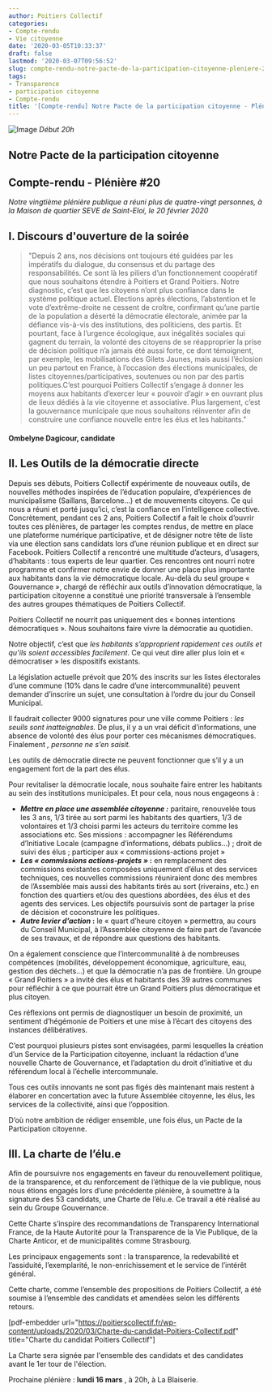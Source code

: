 ```yaml
---
author: Poitiers Collectif
categories:
- Compte-rendu
- Vie citoyenne
date: '2020-03-05T10:33:37'
draft: false
lastmod: '2020-03-07T09:56:52'
slug: compte-rendu-notre-pacte-de-la-participation-citoyenne-pleniere-20
tags:
- Transparence
- participation citoyenne
- Compte-rendu
title: '[Compte-rendu] Notre Pacte de la participation citoyenne - Plénière #20'
---
```


![Image](/images/2025/compte-rendu-notre-pacte-de-la-participation-citoyenne-pleniere-20/IMG_4768-1024x768.jpg) _Début 20h_

## Notre Pacte de la participation citoyenne

## Compte-rendu - Plénière #20

_Notre vingtième plénière publique a réuni plus de quatre-vingt personnes, à la Maison de quartier SEVE de Saint-Eloi, le 20 février 2020_

## I. Discours d'ouverture de la soirée

> "Depuis 2 ans, nos décisions ont toujours été guidées par les impératifs du dialogue, du consensus et du partage des responsabilités. Ce sont là les piliers d’un fonctionnement coopératif que nous souhaitons étendre à Poitiers et Grand Poitiers. Notre diagnostic, c’est que les citoyens n’ont plus confiance dans le système politique actuel. Elections après élections, l’abstention et le vote d’extrême-droite ne cessent de croître, confirmant qu’une partie de la population a déserté la démocratie électorale, animée par la défiance vis-à-vis des institutions, des politiciens, des partis. Et pourtant, face à l’urgence écologique, aux inégalités sociales qui gagnent du terrain, la volonté des citoyens de se réapproprier la prise de décision politique n’a jamais été aussi forte, ce dont témoignent, par exemple, les mobilisations des Gilets Jaunes, mais aussi l’éclosion un peu partout en France, à l’occasion des élections municipales, de listes citoyennes/participatives, soutenues ou non par des partis politiques.C’est pourquoi Poitiers Collectif s’engage à donner les moyens aux habitants d’exercer leur « pouvoir d’agir » en ouvrant plus de lieux dédiés à la vie citoyenne et associative. Plus largement, c’est la gouvernance municipale que nous souhaitons réinventer afin de construire une confiance nouvelle entre les élus et les habitants."

#### Ombelyne Dagicour, candidate

## 

## II. Les Outils de la démocratie directe

Depuis ses débuts, Poitiers Collectif expérimente de nouveaux outils, de nouvelles méthodes inspirées de l’éducation populaire, d’expériences de municipalisme (Saillans, Barcelone…) et de mouvements citoyens. Ce qui nous a réuni et porté jusqu’ici, c’est la confiance en l’intelligence collective. Concrètement, pendant ces 2 ans, Poitiers Collectif a fait le choix d’ouvrir toutes ces plénières, de partager les comptes rendus, de mettre en place une plateforme numérique participative, et de désigner notre tête de liste via une élection sans candidats lors d’une réunion publique et en direct sur Facebook. Poitiers Collectif a rencontré une multitude d’acteurs, d’usagers, d’habitants : tous experts de leur quartier. Ces rencontres ont nourri notre programme et confirmer notre envie de donner une place plus importante aux habitants dans la vie démocratique locale. Au-delà du seul groupe « Gouvernance », chargé de réfléchir aux outils d’innovation démocratique, la participation citoyenne a constitué une priorité transversale à l’ensemble des autres groupes thématiques de Poitiers Collectif. 

Poitiers Collectif ne nourrit pas uniquement des « bonnes intentions démocratiques ». Nous souhaitons faire vivre la démocratie au quotidien.

Notre objectif, c’est que _les habitants s’approprient rapidement ces outils et qu’ils soient accessibles facilement_. Ce qui veut dire aller plus loin et « démocratiser » les dispositifs existants.

La législation actuelle prévoit que 20% des inscrits sur les listes électorales d’une commune (10% dans le cadre d’une intercommunalité) peuvent demander d’inscrire un sujet, une consultation à l’ordre du jour du Conseil Municipal.

Il faudrait collecter 9000 signatures pour une ville comme Poitiers : _les seuils sont inatteignables._ De plus, il y a un vrai déficit d’informations, une absence de volonté des élus pour porter ces mécanismes démocratiques. Finalement _, personne ne s’en saisit._

Les outils de démocratie directe ne peuvent fonctionner que s’il y a un engagement fort de la part des élus.

Pour revitaliser la démocratie locale, nous souhaite faire entrer les habitants au sein des institutions municipales. Et pour cela, nous nous engageons à :

  * **_Mettre en place une assemblée citoyenne :_** paritaire, renouvelée tous les 3 ans, 1/3 tirée au sort parmi les habitants des quartiers, 1/3 de volontaires et 1/3 choisi parmi les acteurs du territoire comme les associations etc. Ses missions : accompagner les Référendums d’Initiative Locale (campagne d’informations, débats publics…) ; droit de suivi des élus ; participer aux « commissions-actions projet »
  * **_Les « commissions actions-projets »_ :** en remplacement des commissions existantes composées uniquement d’élus et des services techniques, ces nouvelles commissions réuniraient donc des membres de l’Assemblée mais aussi des habitants tirés au sort (riverains, etc.) en fonction des quartiers et/ou des questions abordées, des élus et des agents des services. Les objectifs poursuivis sont de partager la prise de décision et coconstruire les politiques.
  * **_Autre levier d’action_ :** le « quart d’heure citoyen » permettra, au cours du Conseil Municipal, à l’Assemblée citoyenne de faire part de l’avancée de ses travaux, et de répondre aux questions des habitants.

On a également conscience que l’intercommunalité à de nombreuses compétences (mobilités, développement économique, agriculture, eau, gestion des déchets…) et que la démocratie n’a pas de frontière. Un groupe « Grand Poitiers » a invité des élus et habitants des 39 autres communes pour réfléchir à ce que pourrait être un Grand Poitiers plus démocratique et plus citoyen.

Ces réflexions ont permis de diagnostiquer un besoin de proximité, un sentiment d’hégémonie de Poitiers et une mise à l’écart des citoyens des instances délibératives.

C’est pourquoi plusieurs pistes sont envisagées, parmi lesquelles la création d’un Service de la Participation citoyenne, incluant la rédaction d’une nouvelle Charte de Gouvernance, et l’adaptation du droit d’initiative et du référendum local à l’échelle intercommunale.

Tous ces outils innovants ne sont pas figés dès maintenant mais restent à élaborer en concertation avec la future Assemblée citoyenne, les élus, les services de la collectivité, ainsi que l’opposition.

D’où notre ambition de rédiger ensemble, une fois élus, un Pacte de la Participation citoyenne.

## **III. La charte de l’élu.e**

Afin de poursuivre nos engagements en faveur du renouvellement politique, de la transparence, et du renforcement de l’éthique de la vie publique, nous nous étions engagés lors d’une précédente plénière, à soumettre à la signature des 53 candidats, une Charte de l’élu.e. Ce travail a été réalisé au sein du Groupe Gouvernance.

Cette Charte s’inspire des recommandations de Transparency International France, de la Haute Autorité pour la Transparence de la Vie Publique, de la Charte Anticor, et de municipalités comme Strasbourg.

Les principaux engagements sont : la transparence, la redevabilité et l’assiduité, l’exemplarité, le non-enrichissement et le service de l’intérêt général.

Cette charte, comme l’ensemble des propositions de Poitiers Collectif, a été soumise à l’ensemble des candidats et amendées selon les différents retours.

[pdf-embedder url="https://poitierscollectif.fr/wp-content/uploads/2020/03/Charte-du-candidat-Poitiers-Collectif.pdf" title="Charte du candidat Poitiers Collectif"]

La Charte sera signée par l'ensemble des candidats et des candidates avant le 1er tour de l'élection.

Prochaine plénière : **lundi 16 mars** , à 20h, à La Blaiserie.
